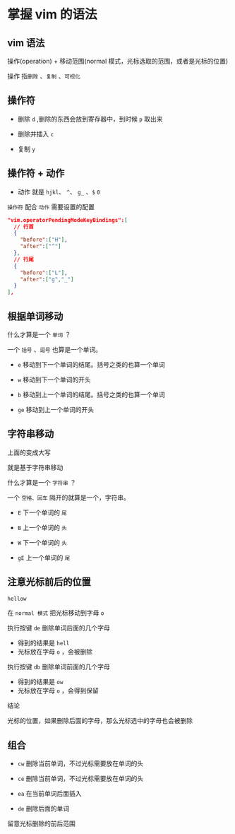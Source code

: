 # 掌握 vim 的语法

## vim 语法

操作(operation) + 移动范围(normal 模式，光标选取的范围，或者是光标的位置)

操作 指`删除` 、`复制` 、`可视化`

## 操作符

- 删除 `d` ,删除的东西会放到寄存器中，到时候 `p` 取出来

- 删除并插入 `c`

- 复制 `y`

## 操作符 + 动作

- 动作 就是 `hjkl`、 `^`、 `g_`  、`$` `0`

`操作符` 配合 `动作` 需要设置的配置


```json
"vim.operatorPendingModeKeyBindings":[
  // 行首
  {
    "before":["H"],
    "after":["^"]
  },
  // 行尾
  {
    "before":["L"],
    "after":["g","_"]
  }
],
```

## 根据单词移动

什么才算是一个 `单词` ？

一个 `括号` 、`逗号` 也算是一个单词。

- `e` 移动到下一个单词的结尾。括号之类的也算一个单词

- `w` 移动到下一个单词的开头



- `b` 移动到上一个单词的结尾。括号之类的也算一个单词

- `ge` 移动到上一个单词的开头

## 字符串移动

上面的变成大写

就是基于字符串移动

什么才算是一个 `字符串` ？

一个 `空格、回车` 隔开的就算是一个，字符串。

- `E` 下一个单词的 `尾`

- `B` 上一个单词的 `头`



- `W` 下一个单词的 `头`

- `gE` 上一个单词的 `尾`

## 注意光标前后的位置

```js
hellow
```

在 `normal 模式` 把光标移动到字母 `o`

执行按键 `de` 删除单词后面的几个字母

- 得到的结果是 `hell`
- 光标放在字母 `o` ，会被删除

执行按键 `db` 删除单词前面的几个字母

- 得到的结果是 `ow`
- 光标放在字母 `o` ，会得到保留



结论

光标的位置，如果删除后面的字母，那么光标选中的字母也会被删除

## 组合

- `cw` 删除当前单词，不过光标需要放在单词的头

- `ce` 删除当前单词，不过光标需要放在单词的头

- `ea` 在当前单词后面插入

- `de` 删除后面的单词

留意光标删除的前后范围